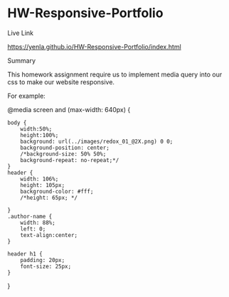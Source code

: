 # HW-Responsive-Portfolio

Live Link 

https://yenla.github.io/HW-Responsive-Portfolio/index.html

Summary

This homework assignment require us to implement media query into our css to make our website responsive. 

For example:

@media screen and (max-width: 640px) {
	
	body {
		width:50%;
		height:100%;
		background: url(../images/redox_01_@2X.png) 0 0;
		background-position: center; 
		/*background-size: 50% 50%;
    	background-repeat: no-repeat;*/
	}
	header { 
		width: 106%;
		height: 105px;
		background-color: #fff;
		/*height: 65px; */

	}
	.author-name {
		width: 88%;
		left: 0;
		text-align:center;
	}

	header h1 {
		padding: 20px;
    	font-size: 25px;
	}
}
